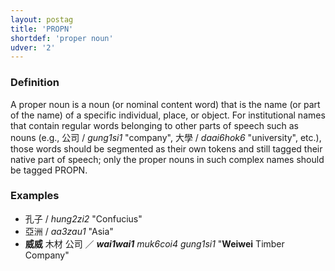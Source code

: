 ```yaml
---
layout: postag
title: 'PROPN'
shortdef: 'proper noun'
udver: '2'
---
```


###  Definition

A proper noun is a noun (or nominal content word) that is the name (or part of the name) of a specific individual, place, or object. For institutional names that contain regular words belonging to other parts of speech such as nouns (e.g., 公司 / _gung1si1_ "company", 大學 / _daai6hok6_ "university", etc.), those words should be segmented as their own tokens and still tagged their native part of speech; only the proper nouns in such complex names should be tagged PROPN.

### Examples

- 孔子 / _hung2zi2_ "Confucius"
- 亞洲 / _aa3zau1_ "Asia"
- <b>威威</b> 木材 公司 ／ _<b>wai1wai1</b> muk6coi4 gung1si1_ "<b>Weiwei</b> Timber Company"
<!-- Interlanguage links updated Ne 5. května 2024, 18:19:41 CEST -->
